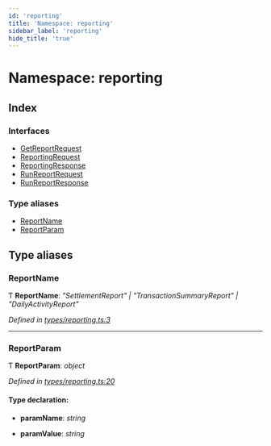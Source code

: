 ```yaml
---
id: 'reporting'
title: 'Namespace: reporting'
sidebar_label: 'reporting'
hide_title: 'true'
---
```


# Namespace: reporting

## Index

### Interfaces

-   [GetReportRequest](../interfaces/reporting.getreportrequest.md)
-   [ReportingRequest](../interfaces/reporting.reportingrequest.md)
-   [ReportingResponse](../interfaces/reporting.reportingresponse.md)
-   [RunReportRequest](../interfaces/reporting.runreportrequest.md)
-   [RunReportResponse](../interfaces/reporting.runreportresponse.md)

### Type aliases

-   [ReportName](reporting.md#reportname)
-   [ReportParam](reporting.md#reportparam)

## Type aliases

### ReportName

Ƭ **ReportName**: _"SettlementReport" | "TransactionSummaryReport" | "DailyActivityReport"_

_Defined in [types/reporting.ts:3](https://github.com/ELEVATORmedia/paymigo/blob/d7c96a7/src/types/reporting.ts#L3)_

---

### ReportParam

Ƭ **ReportParam**: _object_

_Defined in [types/reporting.ts:20](https://github.com/ELEVATORmedia/paymigo/blob/d7c96a7/src/types/reporting.ts#L20)_

#### Type declaration:

-   **paramName**: _string_

-   **paramValue**: _string_
